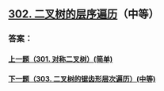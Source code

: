 ## [302. 二叉树的层序遍历](https://leetcode-cn.com/problems/merge-two-sorted-lists/)（中等）





### 答案：



#### [上一题（301. 对称二叉树）(简单)](https://github.com/sdwwld/leetCode/blob/master/src/main/java/com/wld/java/leetcode/leetCode0301.md)

#### [下一题（303. 二叉树的锯齿形层次遍历）(中等)](https://github.com/sdwwld/leetCode/blob/master/src/main/java/com/wld/java/leetcode/leetCode0303.md)